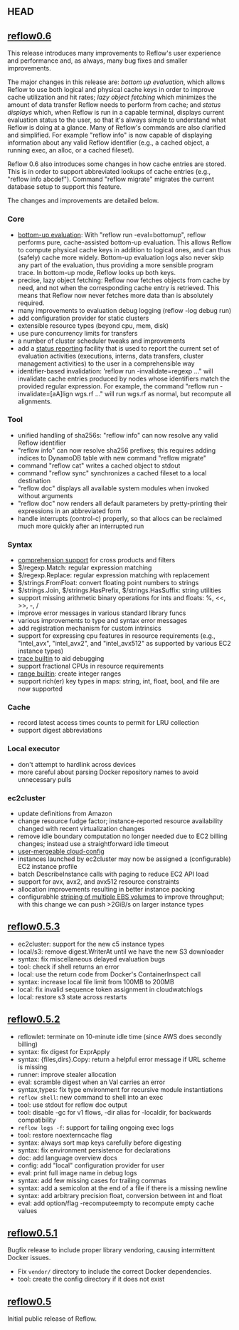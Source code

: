 ## HEAD

## [reflow0.6](https://github.com/grailbio/reflow/releases/tag/reflow0.6)

This release introduces many improvements to Reflow's user experience
and performance and, as always, many bug fixes and smaller
improvements.

The major changes in this release are: *bottom up evaluation*, which
allows Reflow to use both logical and physical cache keys in order to
improve cache utilization and hit rates; *lazy object fetching* which
minimizes the amount of data transfer Reflow needs to perform from
cache; and *status displays* which, when Reflow is run in a capable
terminal, displays current evaluation status to the user, so that
it's always simple to understand what Reflow is doing at a glance.
Many of Reflow's commands are also clarified and simplified. For
example "reflow info" is now capable of displaying information about
any valid Reflow identifier (e.g., a cached object, a running exec,
an alloc, or a cached fileset).

Reflow 0.6 also introduces some changes in how cache entries are
stored. This is in order to support abbreviated lookups of cache
entries (e.g., "reflow info abcdef"). Command "reflow migrate"
migrates the current database setup to support this feature.

The changes and improvements are detailed below.

### Core

- [bottom-up evaluation](https://github.com/grailbio/reflow/commit/2093b25253069dc99e996a3e4080ef522d783080): 
  With "reflow run -eval=bottomup", reflow
  performs pure, cache-assisted bottom-up evaluation. This allows
  Reflow to compute physical cache keys in addition to logical ones,
  and can thus (safely) cache more widely. Bottom-up evaluation logs
  also never skip any part of the evaluation, thus providing a more
  sensible program trace. In bottom-up mode, Reflow looks up both
  keys.
- precise, lazy object fetching: Reflow now fetches objects from 
  cache by need, and not when the corresponding cache entry is
  retrieved. This means that Reflow now never fetches more data
  than is absolutely required.
- many improvements to evaluation debug logging (reflow -log debug run)
- add configuration provider for static clusters
- extensible resource types (beyond cpu, mem, disk)
- use pure concurrency limits for transfers
- a number of cluster scheduler tweaks and improvements
- add a [status reporting](https://github.com/grailbio/reflow/commit/9568976b561eb35a14f2923b60f70ddcb814b810)
  facility that is used to report the current set of evaluation activities
  (executions, interns, data transfers, cluster management activities) to the user in
  a comprehensible way  
- identifier-based invalidation: 'reflow run -invalidate=regexp ..." will invalidate 
  cache entries produced by nodes whose identifiers match the provided regular
  expression. For example, the command "reflow run -invalidate=[aA]lign wgs.rf ..."
  will run wgs.rf as normal, but recompute all alignments.

### Tool

- unified handling of sha256s: "reflow info" can now resolve 
  any valid Reflow identifier
- "reflow info" can now resolve sha256 prefixes; this requires adding
  indices to DynamoDB table with new command "reflow migrate"
- command "reflow cat" writes a cached object to stdout
- command "reflow sync" synchronizes a cached fileset to a local destination
- "reflow doc" displays all available system modules when invoked without
  arguments
- "reflow doc" now renders all default parameters by pretty-printing their 
  expressions in an abbreviated form
- handle interrupts (control-c) properly, so that allocs can be reclaimed
  much more quickly after an interrupted run

### Syntax

- [comprehension support](https://github.com/grailbio/reflow/commit/f8f0b300d9dc98fe88a8464fe3249409a51dc4f6)
  for cross products and filters
- $/regexp.Match: regular expression matching
- $/regexp.Replace: regular expression matching with replacement
- $/strings.FromFloat: convert floating point numbers to strings
- $/strings.Join, $/strings.HasPrefix, $/strings.HasSuffix: string utilities
- support missing arithmetic binary operations for ints and floats:
  %, <<, >>, -, /
- improve error messages in various standard library funcs
- various improvements to type and syntax error messages
- add registration mechanism for custom intrinsics
- support for expressing cpu features in resource requirements
  (e.g., "intel_avx", "intel_avx2", and "intel_avx512" as supported by various
  EC2 instance types)
- [trace builtin](https://github.com/grailbio/reflow/commit/dfcbf744852276e8f6d6ac912c26c4d7b139a515)
  to aid debugging
- support fractional CPUs in resource requirements
- [range builtin](https://github.com/grailbio/reflow/commit/9f09974ead5e4748aa013fb9e13e09ec236c00c3):
  create integer ranges
- support rich(er) key types in maps: string, int, float, bool, and file are now supported

### Cache

- record latest access times counts to permit for LRU collection
- support digest abbreviations

### Local executor

- don't attempt to hardlink across devices
- more careful about parsing Docker repository names to avoid
  unnecessary pulls

### ec2cluster

- update definitions from Amazon
- change resource fudge factor; instance-reported resource 
  availability changed with recent virtualization changes
- remove idle boundary computation no longer needed due to EC2
  billing changes; instead use a straightforward idle timeout
- [user-mergeable cloud-config](https://github.com/grailbio/reflow/commit/f1768adc0915821dbb7c5efb6e9a6f71a6347f3a)
- instances launched by ec2cluster may now be assigned a (configurable) 
  EC2 instance profile
- batch DescribeInstance calls with paging to reduce EC2 API load
- support for avx, avx2, and avx512 resource constraints
- allocation improvements resulting in better instance packing
- configurabhle [striping of multiple EBS volumes](https://github.com/grailbio/reflow/commit/53696ed3c3f7aba305dc38945118dba9e85f4c99)
  to improve throughput; with this change we can push >2GiB/s on larger instance types

## [reflow0.5.3](https://github.com/grailbio/reflow/releases/tag/reflow0.5.3)

- ec2cluster: support for the new c5 instance types
- local/s3: remove digest.WriterAt until we have the new S3 downloader
- syntax: fix miscellaneous delayed evaluation bugs
- tool: check if shell returns an error
- local: use the return code from Docker's ContainerInspect call
- syntax: increase local file limit from 100MB to 200MB
- local: fix invalid sequence token assignment in cloudwatchlogs
- local: restore s3 state across restarts

## [reflow0.5.2](https://github.com/grailbio/reflow/releases/tag/reflow0.5.2)

- reflowlet: terminate on 10-minute idle time (since AWS does secondly billing)
- syntax: fix digest for ExprApply
- syntax: {files,dirs}.Copy: return a helpful error message if URL scheme is missing
- runner: improve stealer allocation
- eval: scramble digest when an Val carries an error
- syntax,types: fix type environment for recursive module instantiations
- `reflow shell`: new command to shell into an exec
- tool: use stdout for reflow doc output
- tool: disable -gc for v1 flows, -dir alias for -localdir, for backwards compatibility
- `reflow logs -f`: support for tailing ongoing exec logs
- tool: restore noexterncache flag
- syntax: always sort map keys carefully before digesting
- syntax: fix environment persistence for declarations
- doc: add language overview docs
- config: add "local" configuration provider for user
- eval: print full image name in debug logs
- syntax: add few missing cases for trailing commas
- syntax: add a semicolon at the end of a file if there is a missing newline
- syntax: add arbitrary precision float, conversion between int and float
- eval: add option/flag -recomputeempty to recompute empty cache values

## [reflow0.5.1](https://github.com/grailbio/reflow/releases/tag/reflow0.5.1)

Bugfix release to include proper library vendoring, causing intermittent Docker issues.

- Fix `vendor/` directory to include the correct Docker dependencies.
- tool: create the config directory if it does not exist

## [reflow0.5](https://github.com/grailbio/reflow/releases/tag/reflow0.5)

Initial public release of Reflow.
